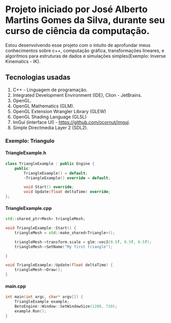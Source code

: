 # Projeto iniciado por José Alberto Martins Gomes da Silva, durante seu curso de ciência da computação.

Estou desenvolvendo esse projeto com o intuito de aprofundar meus conhecimentos sobre c++, computação gráfica, transformações lineares, e algoritmos para estruturas de dados e simulações simples(Exemplo: Inverse Kinematics - IK).

## Tecnologias usadas

1. C++ - Linguagem de programação.
2. Integrated Development Environment (IDE), Clion - JetBrains.
3. OpenGL.
4. OpenGL Mathematics (GLM).
5. OpenGL Extension Wrangler Library (GLEW)
6. OpenGL Shading Language (GLSL)
7. ImGui (interface UI) - https://github.com/ocornut/imgui.
8. Simple Directmedia Layer 2 (SDL2).

### Exemplo: Triangulo

#### TriangleExample.h
```c++
class TriangleExample : public Engine {
    public:
        TriangleExample() = default;
        ~TriangleExample() override = default;

        void Start() override;
        void Update(float deltaTime) override;
};
```

#### TriangleExample.cpp
```c++
std::shared_ptr<Mesh> triangleMesh;

void TriangleExample::Start() {
    triangleMesh = std::make_shared<Triangle>();

    triangleMesh->transform.scale = glm::vec3(0.5f, 0.5f, 0.5f);
    triangleMesh->SetName("My first triangle");

}

void TriangleExample::Update(float deltaTime) {
    triangleMesh->Draw();
}
```

#### main.cpp
```c++
int main(int argc, char* argv[]) {
    TriangleExample example;
    BetoEngine::Window::SetWindowSize(1280, 720);
    example.Run();
}
```

     
